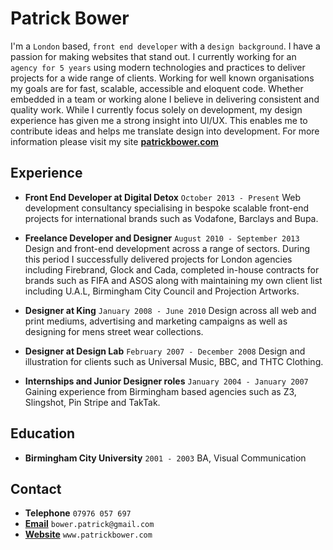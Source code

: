 # Patrick Bower

I'm a `London` based, `front end developer` with a `design background`. I have a passion for making websites that stand out. I currently working for an `agency for 5 years` using modern technologies and practices to deliver projects for a wide range of clients. Working for well known organisations my goals are for fast, scalable, accessible and eloquent code. Whether embedded in a team or working alone I believe in delivering consistent and quality work. While I currently focus solely on development, my design experience has given me a strong insight into UI/UX. This enables me to contribute ideas and helps me translate design into development. For more information please visit my site **[patrickbower.com](www.patrickbower.com)**

## Experience

- **Front End Developer at Digital Detox**
   `October 2013 - Present`
   Web development consultancy specialising in bespoke scalable front-end projects for international brands such as Vodafone, Barclays and Bupa.

- **Freelance Developer and Designer**
   `August 2010 - September 2013`
   Design and front-end development across a range of sectors. During this period I successfully delivered projects for London agencies including Firebrand, Glock and Cada, completed in-house contracts for brands such as FIFA and ASOS along with maintaining my own client list including U.A.L, Birmingham City Council and Projection Artworks.

- **Designer at King**
   `January 2008 - June 2010`
   Design across all web and print mediums, advertising and marketing campaigns as well as designing for mens street wear collections.

- **Designer at Design Lab**
   `February 2007 - December 2008`
   Design and illustration for clients such as Universal Music, BBC, and THTC Clothing.

- **Internships and Junior Designer roles**
   `January 2004 - January 2007`
   Gaining experience from Birmingham based agencies such as Z3, Slingshot, Pin Stripe and TakTak.

## Education
- **Birmingham City University**
   `2001 - 2003`
   BA, Visual Communication

## Contact
- **Telephone** `07976 057 697`
- **[Email](bower.patrick@gmail.com)** `bower.patrick@gmail.com`
- **[Website](www.patrickbower.com)** `www.patrickbower.com`

